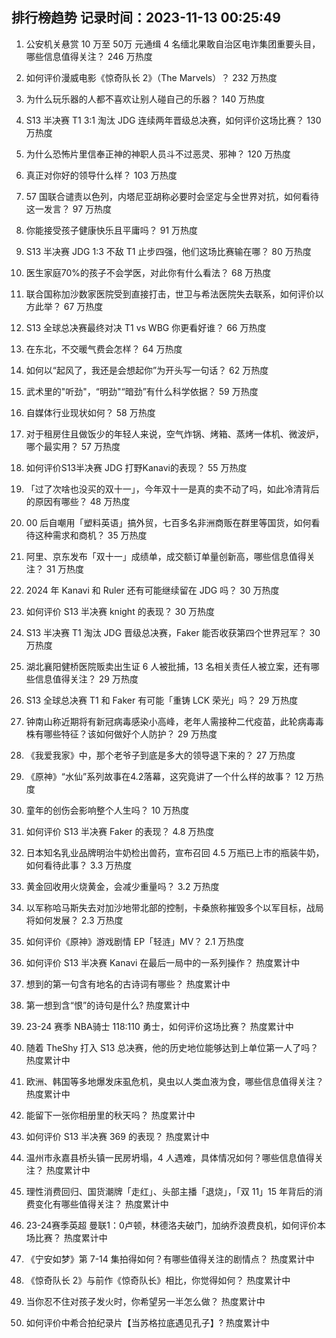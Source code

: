 
## 排行榜趋势 记录时间：2023-11-13 00:25:49
  
  1. 公安机关悬赏 10 万至 50万 元通缉 4 名缅北果敢自治区电诈集团重要头目，哪些信息值得关注？ 246 万热度
    
  2. 如何评价漫威电影《惊奇队长 2》（The Marvels）？ 232 万热度
    
  3. 为什么玩乐器的人都不喜欢让别人碰自己的乐器？ 140 万热度
    
  4. S13 半决赛 T1 3:1 淘汰 JDG 连续两年晋级总决赛，如何评价这场比赛？ 130 万热度
    
  5. 为什么恐怖片里信奉正神的神职人员斗不过恶灵、邪神？ 120 万热度
    
  6. 真正对你好的领导什么样？ 103 万热度
    
  7. 57 国联合谴责以色列，内塔尼亚胡称必要时会坚定与全世界对抗，如何看待这一发言？ 97 万热度
    
  8. 你能接受孩子健康快乐且平庸吗？ 91 万热度
    
  9. S13 半决赛 JDG 1:3 不敌 T1 止步四强，他们这场比赛输在哪？ 80 万热度
    
  10. 医生家庭70%的孩子不会学医，对此你有什么看法？ 68 万热度
    
  11. 联合国称加沙数家医院受到直接打击，世卫与希法医院失去联系，如何评价以方此举？ 67 万热度
    
  12. S13 全球总决赛最终对决 T1 vs WBG 你更看好谁？ 66 万热度
    
  13. 在东北，不交暖气费会怎样？ 64 万热度
    
  14. 如何以“起风了，我还是会想起你”为开头写一句话？ 62 万热度
    
  15. 武术里的"听劲"，“明劲"“暗劲”有什么科学依据？ 59 万热度
    
  16. 自媒体行业现状如何？ 58 万热度
    
  17. 对于租房住且做饭少的年轻人来说，空气炸锅、烤箱、蒸烤一体机、微波炉，哪个最实用？ 57 万热度
    
  18. 如何评价S13半决赛 JDG 打野Kanavi的表现？ 55 万热度
    
  19. 「过了次啥也没买的双十一」，今年双十一是真的卖不动了吗，如此冷清背后的原因有哪些？ 48 万热度
    
  20. 00 后自嘲用「塑料英语」搞外贸，七百多名非洲商贩在群里等国货，如何看待这种需求和商机？ 35 万热度
    
  21. 阿里、京东发布「双十一」成绩单，成交额订单量创新高，哪些信息值得关注？ 31 万热度
    
  22. 2024 年 Kanavi 和 Ruler 还有可能继续留在 JDG 吗？ 30 万热度
    
  23. 如何评价 S13 半决赛 knight 的表现？ 30 万热度
    
  24. S13 半决赛 T1 淘汰 JDG 晋级总决赛，Faker 能否收获第四个世界冠军？ 30 万热度
    
  25. 湖北襄阳健桥医院贩卖出生证 6 人被批捕，13 名相关责任人被立案，还有哪些信息值得关注？ 29 万热度
    
  26. S13 全球总决赛 T1 和 Faker 有可能「重铸 LCK 荣光」吗？ 29 万热度
    
  27. 钟南山称近期将有新冠病毒感染小高峰，老年人需接种二代疫苗，此轮病毒毒株有哪些特征？该如何做好个人防护？ 29 万热度
    
  28. 《我爱我家》中，那个老爷子到底是多大的领导退下来的？ 27 万热度
    
  29. 《原神》“水仙”系列故事在4.2落幕，这究竟讲了一个什么样的故事？ 12 万热度
    
  30. 童年的创伤会影响整个人生吗？ 10 万热度
    
  31. 如何评价 S13 半决赛 Faker 的表现？ 4.8 万热度
    
  32. 日本知名乳业品牌明治牛奶检出兽药，宣布召回 4.5 万瓶已上市的瓶装牛奶，如何看待此事？ 3.3 万热度
    
  33. 黄金回收用火烧黄金，会减少重量吗？ 3.2 万热度
    
  34. 以军称哈马斯失去对加沙地带北部的控制，卡桑旅称摧毁多个以军目标，战局将如何发展？ 2.3 万热度
    
  35. 如何评价《原神》游戏剧情 EP「轻涟」MV？ 2.1 万热度
    
  36. 如何评价 S13 半决赛 Kanavi 在最后一局中的一系列操作？ 热度累计中
    
  37. 想到的第一句含有地名的古诗词有哪些？ 热度累计中
    
  38. 第一想到含“恨”的诗句是什么? 热度累计中
    
  39. 23-24 赛季 NBA骑士 118:110 勇士，如何评价这场比赛？ 热度累计中
    
  40. 随着 TheShy 打入 S13 总决赛，他的历史地位能够达到上单位第一人了吗？ 热度累计中
    
  41. 欧洲、韩国等多地爆发床虱危机，臭虫以人类血液为食，哪些信息值得关注？ 热度累计中
    
  42. 能留下一张你相册里的秋天吗？ 热度累计中
    
  43. 如何评价 S13 半决赛 369 的表现？ 热度累计中
    
  44. 温州市永嘉县桥头镇一民房坍塌，4 人遇难，具体情况如何？哪些信息值得关注？ 热度累计中
    
  45. 理性消费回归、国货潮牌「走红」、头部主播「退烧」，「双 11」15 年背后的消费变化有哪些值得关注？ 热度累计中
    
  46. 23-24赛季英超 曼联1：0卢顿，林德洛夫破门，加纳乔浪费良机，如何评价本场比赛？ 热度累计中
    
  47. 《宁安如梦》第 7-14 集拍得如何？有哪些值得关注的剧情点？ 热度累计中
    
  48. 《惊奇队长 2》与前作《惊奇队长》相比，你觉得如何？ 热度累计中
    
  49. 当你忍不住对孩子发火时，你希望另一半怎么做？ 热度累计中
    
  50. 如何评价中希合拍纪录片【当苏格拉底遇见孔子】? 热度累计中
    